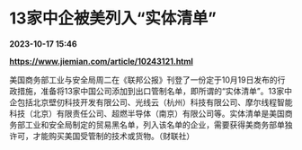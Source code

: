 # 13家中企被美列入“实体清单”

**2023-10-17 15:46**

**https://www.jiemian.com/article/10243121.html**

美国商务部工业与安全局周二在《联邦公报》刊登了一份定于10月19日发布的行政措施，准备将13家中国公司添加到出口管制名单，即所谓的“实体清单”。13家中企包括北京壁仞科技开发有限公司、光线云（杭州）科技有限公司、摩尔线程智能科技（北京）有限责任公司、超燃半导体（南京）有限公司等。实体清单是美国商务部工业和安全局制定的贸易黑名单，列入该名单的企业，需要获得美商务部单独许可，才能购买美国受管制的技术或货物。（财联社）